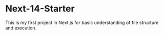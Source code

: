 # Next-14-Starter
This is my first project in Next js for basic understanding of file structure and execution.
